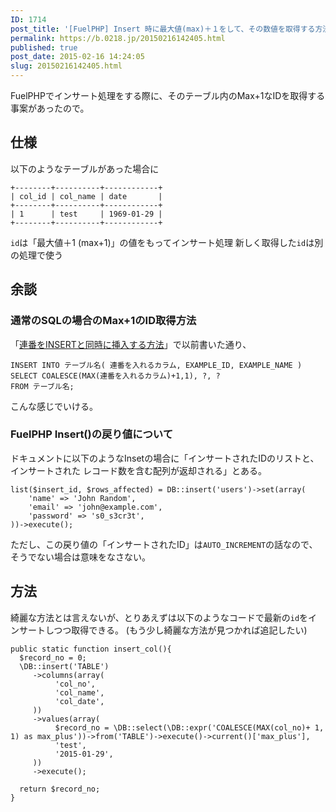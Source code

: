 ```yaml
---
ID: 1714
post_title: '[FuelPHP] Insert 時に最大値(max)＋１をして、その数値を取得する方法'
permalink: https://b.0218.jp/20150216142405.html
published: true
post_date: 2015-02-16 14:24:05
slug: 20150216142405.html
---
```

FuelPHPでインサート処理をする際に、そのテーブル内のMax+1なIDを取得する事案があったので。
<!--more-->

<h2>仕様</h2>

以下のようなテーブルがあった場合に

<pre><code class="language-bash">+--------+----------+------------+
| col_id | col_name | date       |
+--------+----------+------------+
| 1      | test     | 1969-01-29 |
+--------+----------+------------+
</code></pre>

<code>id</code>は「最大値＋1 (max+1)」の値をもってインサート処理
新しく取得した<code>id</code>は別の処理で使う

<h2>余談</h2>

<h3>通常のSQLの場合のMax+1のID取得方法</h3>

「<a href="https://b.0218.jp/20121112133354.html">連番をINSERTと同時に挿入する方法</a>」で以前書いた通り、

<pre><code class="language-sql">INSERT INTO テーブル名( 連番を入れるカラム, EXAMPLE_ID, EXAMPLE_NAME )
SELECT COALESCE(MAX(連番を入れるカラム)+1,1), ?, ?
FROM テーブル名;
</code></pre>

こんな感じでいける。

<h3>FuelPHP Insert()の戻り値について</h3>

ドキュメントに以下のようなInsetの場合に「インサートされたIDのリストと、インサートされた レコード数を含む配列が返却される」とある。

<pre><code class="language-php">list($insert_id, $rows_affected) = DB::insert('users')-&gt;set(array(
    'name' =&gt; 'John Random',
    'email' =&gt; 'john@example.com',
    'password' =&gt; 's0_s3cr3t',
))-&gt;execute();
</code></pre>

ただし、この戻り値の「インサートされたID」は<code>AUTO_INCREMENT</code>の話なので、そうでない場合は意味をなさない。

<h2>方法</h2>

綺麗な方法とは言えないが、とりあえずは以下のようなコードで最新の<code>id</code>をインサートしつつ取得できる。
<span class="text-muted">(もう少し綺麗な方法が見つかれば追記したい)</span>

<pre><code class="language-php">public static function insert_col(){
  $record_no = 0;
  \DB::insert('TABLE')
     -&gt;columns(array(
          'col_no',
          'col_name',
          'col_date',
     ))
     -&gt;values(array(
          $record_no = \DB::select(\DB::expr('COALESCE(MAX(col_no)+ 1, 1) as max_plus'))-&gt;from('TABLE')-&gt;execute()-&gt;current()['max_plus'],
          'test',
          '2015-01-29',
     ))
     -&gt;execute();

  return $record_no;
}
</code></pre>